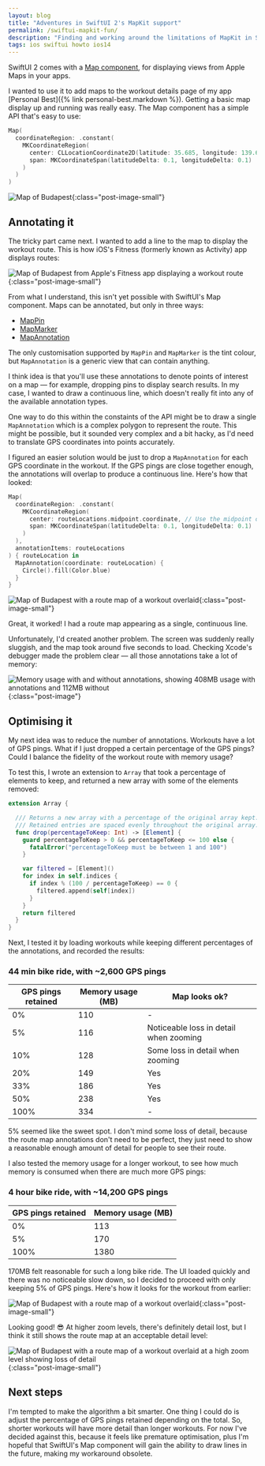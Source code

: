 ```yaml
---
layout: blog
title: "Adventures in SwiftUI 2's MapKit support"
permalink: /swiftui-mapkit-fun/
description: "Finding and working around the limitations of MapKit in SwiftUI 2."
tags: ios swiftui howto ios14
---
```


SwiftUI 2 comes with a [Map component](https://developer.apple.com/documentation/mapkit/map), for displaying views from Apple Maps in your apps.

I wanted to use it to add maps to the workout details page of my app [Personal Best]({% link personal-best.markdown %}). Getting a basic map display up and running was really easy. The Map component has a simple API that's easy to use:

```swift
Map(
  coordinateRegion: .constant(
    MKCoordinateRegion(
      center: CLLocationCoordinate2D(latitude: 35.685, longitude: 139.685),
      span: MKCoordinateSpan(latitudeDelta: 0.1, longitudeDelta: 0.1)
    )
  )
)
```

![Map of Budapest](/assets/post-images/map-1.jpeg){:class="post-image-small"}

## Annotating it

The tricky part came next. I wanted to add a line to the map to display the workout route. This is how iOS's Fitness (formerly known as Activity) app displays routes:

![Map of Budapest from Apple's Fitness app displaying a workout route](/assets/post-images/fitness-app-route.jpeg){:class="post-image-small"}

From what I understand, this isn't yet possible with SwiftUI's Map component. Maps can be annotated, but only in three ways:

- [MapPin](https://developer.apple.com/documentation/mapkit/mappin)
- [MapMarker](https://developer.apple.com/documentation/mapkit/mapmarker)
- [MapAnnotation](https://developer.apple.com/documentation/mapkit/mapannotation)

The only customisation supported by `MapPin` and `MapMarker` is the tint colour, but `MapAnnotation` is a generic view that can contain anything.

I think idea is that you'll use these annotations to denote points of interest on a map — for example, dropping pins to display search results. In my case, I wanted to draw a continuous line, which doesn't really fit into any of the available annotation types.

One way to do this within the constaints of the API might be to draw a single `MapAnnotation` which is a complex polygon to represent the route. This might be possible, but it sounded very complex and a bit hacky, as I'd need to translate GPS coordinates into points accurately.

I figured an easier solution would be just to drop a `MapAnnotation` for each GPS coordinate in the workout. If the GPS pings are close together enough, the annotations will overlap to produce a continuous line. Here's how that looked:

```swift
Map(
  coordinateRegion: .constant(
    MKCoordinateRegion(
      center: routeLocations.midpoint.coordinate, // Use the midpoint of the workout as the centre of the map.
      span: MKCoordinateSpan(latitudeDelta: 0.1, longitudeDelta: 0.1)
    )
  ),
  annotationItems: routeLocations
) { routeLocation in
  MapAnnotation(coordinate: routeLocation) {
    Circle().fill(Color.blue)
  }
}
```

![Map of Budapest with a route map of a workout overlaid](/assets/post-images/map-2.jpeg){:class="post-image-small"}

Great, it worked! I had a route map appearing as a single, continuous line.

Unfortunately, I'd created another problem. The screen was suddenly really sluggish, and the map took around five seconds to load. Checking Xcode's debugger made the problem clear — all those annotations take a lot of memory:

![Memory usage with and without annotations, showing 408MB usage with annotations and 112MB without](/assets/post-images/map-mem-usage.png){:class="post-image"}

## Optimising it

My next idea was to reduce the number of annotations. Workouts have a lot of GPS pings. What if I just dropped a certain percentage of the GPS pings? Could I balance the fidelity of the workout route with memory usage?

To test this, I wrote an extension to `Array` that took a percentage of elements to keep, and returned a new array with some of the elements removed:

```swift
extension Array {

  /// Returns a new array with a percentage of the original array kept.
  /// Retained entries are spaced evenly throughout the original array.
  func drop(percentageToKeep: Int) -> [Element] {
    guard percentageToKeep > 0 && percentageToKeep <= 100 else {
      fatalError("percentageToKeep must be between 1 and 100")
    }

    var filtered = [Element]()
    for index in self.indices {
      if index % (100 / percentageToKeep) == 0 {
        filtered.append(self[index])
      }
    }
    return filtered
  }
}
```

Next, I tested it by loading workouts while keeping different percentages of the annotations, and recorded the results:

### 44 min bike ride, with ~2,600 GPS pings

| GPS pings retained | Memory usage (MB) | Map looks ok?                          |
| ------------------ | ----------------- | -------------------------------------- |
| 0%                 | 110               | -                                      |
| 5%                 | 116               | Noticeable loss in detail when zooming |
| 10%                | 128               | Some loss in detail when zooming       |
| 20%                | 149               | Yes                                    |
| 33%                | 186               | Yes                                    |
| 50%                | 238               | Yes                                    |
| 100%               | 334               | -                                      |

5% seemed like the sweet spot. I don't mind some loss of detail, because the route map annotations don't need to be perfect, they just need to show a reasonable enough amount of detail for people to see their route.

I also tested the memory usage for a longer workout, to see how much memory is consumed when there are much more GPS pings:

### 4 hour bike ride, with ~14,200 GPS pings

| GPS pings retained | Memory usage (MB) |
| ------------------ | ----------------- |
| 0%                 | 113               |
| 5%                 | 170               |
| 100%               | 1380              |

170MB felt reasonable for such a long bike ride. The UI loaded quickly and there was no noticeable slow down, so I decided to proceed with only keeping 5% of GPS pings. Here's how it looks for the workout from earlier:

![Map of Budapest with a route map of a workout overlaid](/assets/post-images/map-2.jpeg){:class="post-image-small"}

Looking good! 😎 At higher zoom levels, there's definitely detail lost, but I think it still shows the route map at an acceptable detail level:

![Map of Budapest with a route map of a workout overlaid at a high zoom level showing loss of detail](/assets/post-images/map-3.PNG){:class="post-image-small"}

## Next steps

I'm tempted to make the algorithm a bit smarter. One thing I could do is adjust the percentage of GPS pings retained depending on the total. So, shorter workouts will have more detail than longer workouts. For now I've decided against this, because it feels like premature optimisation, plus I'm hopeful that SwiftUI's Map component will gain the ability to draw lines in the future, making my workaround obsolete.
